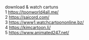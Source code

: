 download & watch cartuns
<br>
1 https://toonworld4all.me/
<br>
2 https://saicord.com/
<br>
3 https://www1.watchcartoononline.bz/
<br>
4 https://kimcartoon.li/
<br>
5 https://www.animated247.net/
